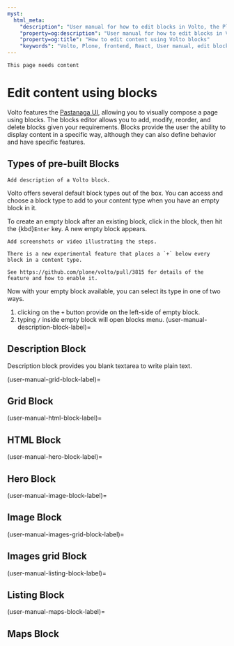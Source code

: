 ```yaml
---
myst:
  html_meta:
    "description": "User manual for how to edit blocks in Volto, the Plone 6 frontend."
    "property=og:description": "User manual for how to edit blocks in Volto, the Plone 6 frontend."
    "property=og:title": "How to edit content using Volto blocks"
    "keywords": "Volto, Plone, frontend, React, User manual, edit blocks"
---
```


```{todo}
This page needs content
```

# Edit content using blocks
Volto features the [Pastanaga UI](https://github.com/plone/pastanaga), allowing you to visually compose a page using blocks.
The blocks editor allows you to add, modify, reorder, and delete blocks given your requirements.
Blocks provide the user the ability to display content in a specific way, although they can also define behavior and have specific features.

## Types of pre-built Blocks

```{todo}
Add description of a Volto block.
```

Volto offers several default block types out of the box.
You can access and choose a block type to add to your content type when you have an empty block in it.

To create an empty block after an existing block, click in the block, then hit the {kbd}`Enter` key.
A new empty block appears.

```{todo}
Add screenshots or video illustrating the steps.
```

```{note}
There is a new experimental feature that places a `+` below every block in a content type.

See https://github.com/plone/volto/pull/3815 for details of the feature and how to enable it.
```

Now with your empty block available, you can select its type in one of two ways.
1. clicking on the `+` button provide on the left-side of empty block.
2. typing `/` inside empty block will open blocks menu.
(user-manual-description-block-label)=

## Description Block

Description block provides you blank textarea to write plain text. 

(user-manual-grid-block-label)=

## Grid Block

(user-manual-html-block-label)=

## HTML Block

(user-manual-hero-block-label)=

## Hero Block

(user-manual-image-block-label)=

## Image Block

(user-manual-images-grid-block-label)=

## Images grid Block

(user-manual-listing-block-label)=

## Listing Block

(user-manual-maps-block-label)=

## Maps Block
